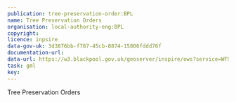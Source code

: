 ```yaml
---
publication: tree-preservation-order:BPL
name: Tree Preservation Orders
organisation: local-authority-eng:BPL
copyright: 
licence: inpsire
data-gov-uk: 3d3876bb-f787-45cb-8874-15806fddd76f
documentation-url: 
data-url: https://w3.blackpool.gov.uk/geoserver/inspire/ows?service=WFS&version=1.0.0&request=GetFeature&typeName=inspire:tpo&maxFeatures=50&outputFormat=application%2Fgml%2Bxml%3B+version%3D3.2
task: gml
key: 
---
```


Tree Preservation Orders
